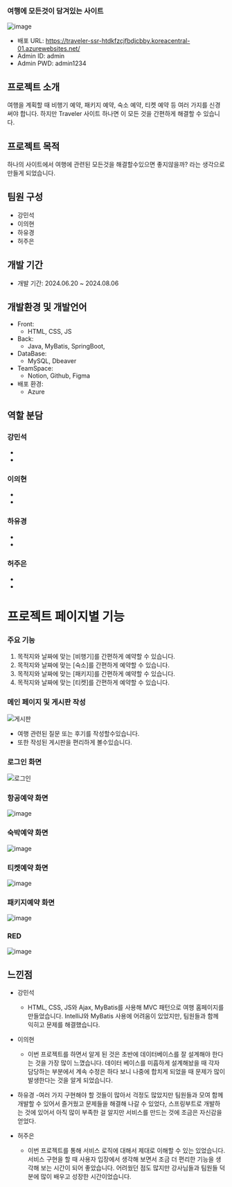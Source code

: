 

### 여행에 모든것이 담겨있는 사이트

![image](https://github.com/user-attachments/assets/d2868a55-9da8-490d-8dcf-b3868947d823)

- 배포 URL: https://traveler-ssr-htdkfzcjfbdjcbby.koreacentral-01.azurewebsites.net/
- Admin ID: admin
- Admin PWD: admin1234


## 프로젝트 소개

여행을 계획할 때 비행기 예약, 패키지 예약, 숙소 예약, 티켓 예약 등 여러 가지를 신경 써야 합니다. 하지만 Traveler 사이트 하나면 이 모든 것을 간편하게 해결할 수 있습니다.

## 프로젝트 목적

하나의 사이트에서 여행에 관련된 모든것을 해결할수있으면 좋지않을까? 라는 생각으로 만들게 되었습니다.

## 팀원 구성

- 강민석
- 이의현
- 하유경
- 허주은

## 개발 기간

- 개발 기간: 2024.06.20 ~ 2024.08.06

## 개발환경 및 개발언어

- Front:
  -  HTML, CSS, JS
- Back:
  - Java, MyBatis, SpringBoot,
- DataBase:
  - MySQL, Dbeaver
- TeamSpace:
  - Notion, Github, Figma
- 배포 환경:
  - Azure
 
## 역할 분담

### 강민석
- 
- 

### 이의현
-
- 

### 하유경
- 
- 

### 허주은
- 
- 

# 프로젝트 페이지별 기능

### 주요 기능
1. 목적지와 날짜에 맞는 [비행기]를 간편하게 예약할 수 있습니다.
2. 목적지와 날짜에 맞는 [숙소]를 간편하게 예약할 수 있습니다.
3. 목적지와 날짜에 맞는 [패키지]를 간편하게 예약할 수 있습니다.
4. 목적지와 날짜에 맞는 [티켓]를 간편하게 예약할 수 있습니다.


### 메인 페이지 및 게시판 작성
![게시판](https://github.com/user-attachments/assets/5b87ed17-71f3-4e3f-9ab5-84318e55e5b9)
- 여행 관련된 질문 또는 후기를 작성할수있습니다.
- 또한 작성된 게시판을 편리하게 볼수있습니다.

 
### 로그인 화면
![로그인](https://github.com/user-attachments/assets/f8fc9dfb-b1cb-4ef0-80e1-552e3fd1edf0)

### 항공예약 화면
![image](https://github.com/user-attachments/assets/3a859518-7e8f-4653-97fa-e3cdccaeab5f)


### 숙박예약 화면
![image](https://github.com/user-attachments/assets/a24bf30c-5caa-4a70-ba19-849857fcd04d)


### 티켓예약 화면
![image](https://github.com/user-attachments/assets/6c79355d-9cc1-4140-9dcc-5e8e354d90ed)



### 패키지예약 화면
![image](https://github.com/user-attachments/assets/430fbd8a-fd4e-4451-a851-77856037789b)


### RED 
![image](https://github.com/user-attachments/assets/a7ebb675-2438-49c3-b54f-b3e1b721da38)




## 느낀점

- 강민석
  - HTML, CSS, JS와 Ajax, MyBatis를 사용해 MVC 패턴으로 여행 홈페이지를 만들었습니다. IntelliJ와 MyBatis 사용에 어려움이 있었지만, 팀원들과 함께 익히고 문제를 해결했습니다.
 
- 이의현
  - 이번 프로젝트를 하면서 알게 된 것은 초반에 데이터베이스를 잘 설계해야 한다는 것을 가장 많이 느꼈습니다. 데이터 베이스를 미흡하게 설계해놨을 때 각자 담당하는 부분에서 계속 수정은 하다 보니 나중에 합치게 되었을 때 문제가 많이 발생한다는 것을 알게 되었습니다.
  
- 하유경
  -여러 가지 구현해야 할 것들이 많아서 걱정도 많았지만 팀원들과 모여 함께 개발할 수 있어서 즐거웠고 문제들을 해결해 나갈 수 있었다, 스프링부트로 개발하는 것에 있어서 아직 많이 부족한 걸 알지만 서비스를 만드는 것에 조금은 자신감을 얻었다.
  
- 허주은
  - 이번 프로젝트를 통해 서비스 로직에 대해서 제대로 이해할 수 있는 있었습니다. 서비스 구현을 할 때 사용자 입장에서 생각해 보면서 조금 더 편리한 기능을 생각해 보는 시간이 되어 좋았습니다. 어려웠던 점도 많지만 강사님들과 팀원들 덕분에 많이 배우고 성장한 시간이었습니다.
